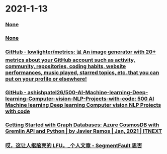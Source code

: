
# 2021-1-13

### [None](https://app.vmovier.com/apiv3/post/view?postid=60921)

### [None](https://app.vmovier.com/apiv3/post/view?postid=60932)

### [GitHub - lowlighter/metrics: 📊 An image generator with 20+ metrics about your GitHub account such as activity, community, repositories, coding habits, website performances, music played, starred topics, etc. that you can put on your profile or elsewhere!](https://github.com/lowlighter/metrics)

### [GitHub - ashishpatel26/500-AI-Machine-learning-Deep-learning-Computer-vision-NLP-Projects-with-code: 500 AI Machine learning Deep learning Computer vision NLP Projects with code](https://github.com/ashishpatel26/500-AI-Machine-learning-Deep-learning-Computer-vision-NLP-Projects-with-code)

### [Getting Started with Graph Databases: Azure CosmosDB with Gremlin API and Python | by Javier Ramos | Jan, 2021 | ITNEXT](https://itnext.io/getting-started-with-graph-databases-azure-cosmosdb-with-gremlin-api-and-python-80e57cbd1c5e)

### [哎，这让人抠脑壳的 LFU。_个人文章 - SegmentFault 思否](https://segmentfault.com/a/1190000038946828)